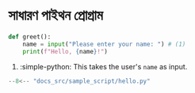 # **সাধারণ পাইথন প্রোগ্রাম**

```py title="hello.py" linenums="1" hl_lines="2"
def greet():
    name = input("Please enter your name: ") # (1)
    print(f"Hello, {name}!")
```

1.  :simple-python: This takes the user's `name` as input.

```py title="embedded_hello.py" linenums="1" hl_lines="2"
--8<-- "docs_src/sample_script/hello.py"
```